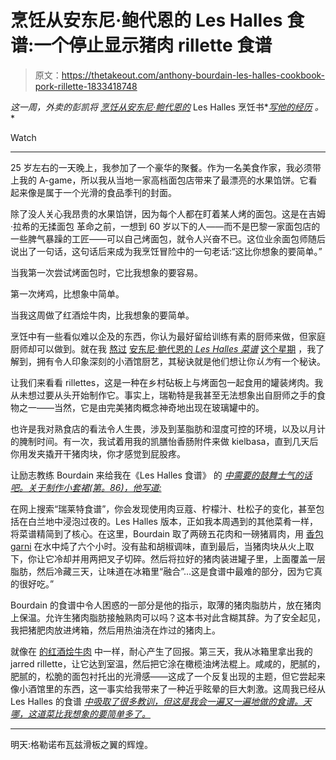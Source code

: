 # 烹饪从安东尼·鲍代恩的 Les Halles 食谱:一个停止显示猪肉 rillette 食谱

> 原文：<https://thetakeout.com/anthony-bourdain-les-halles-cookbook-pork-rillette-1833418748>

*这一周，*外卖的*彭凯将* [*烹饪从安东尼·鲍代恩的*](https://thetakeout.com/anthony-bourdain-les-halles-cookbook-french-onion-soup-1833361381) Les Halles 烹饪书*[*写他的经历*](https://thetakeout.com/anthony-bourdain-les-halles-cookbook-boeuf-bourguignon-1833392149) *。**

Watch

* * *

25 岁左右的一天晚上，我参加了一个豪华的聚餐。作为一名美食作家，我必须带上我的 A-game，所以我从当地一家高档面包店带来了最漂亮的水果馅饼。它看起来像是属于一个光滑的食品季刊的封面。

除了没人关心我昂贵的水果馅饼，因为每个人都在盯着某人烤的面包。这是在吉姆·拉希的无揉面包 革命之前，一想到 60 岁以下的人——而不是巴黎一家面包店的一些脾气暴躁的工匠——可以自己烤面包，就令人兴奋不已。这位业余面包师随后说出了一句话，这句话后来成为我烹饪冒险中的一句老话:“这比你想象的要简单。”

当我第一次尝试烤面包时，它比我想象的要容易。

第一次烤鸡，比想象中简单。

当我这周做了红酒烩牛肉，比我想象的要简单。

烹饪中有一些看似难以企及的东西，你认为最好留给训练有素的厨师来做，但家庭厨师却可以做到。就在我 [熬过](https://thetakeout.com/anthony-bourdain-les-halles-cookbook-boeuf-bourguignon-1833392149#_ga=2.17574591.744378149.1552927966-1235910833.1537835469) [安东尼·鲍代恩的 *Les Halles 菜谱*](https://www.bloomsbury.com/us/anthony-bourdains-les-halles-cookbook-9781582341804/) [这个星期](https://thetakeout.com/anthony-bourdain-les-halles-cookbook-french-onion-soup-1833361381#_ga=2.76868243.744378149.1552927966-1235910833.1537835469) ，我了解到，拥有令人印象深刻的小酒馆厨艺，其秘诀就是他们想让你*认为*有一个秘诀。

让我们来看看 rillettes，这是一种在乡村砧板上与烤面包一起食用的罐装烤肉。我从未想过要从头开始制作它。事实上，瑞勒特是我甚至无法想象出自厨师之手的食物之一——当然，它是由完美猪肉概念神奇地出现在玻璃罐中的。

也许是我对熟食店的看法令人生畏，涉及到茎脂肪和湿度可控的环境，以及以月计的腌制时间。有一次，我试着用我的凯膳怡香肠附件来做 kielbasa，直到几天后你用发夹撬开干猪肉块，你才感觉到屁股疼。

让励志教练 Bourdain 来给我在《Les Halles 食谱》 的 [*中需要的鼓舞士气的话吧。关于制作小套裙(第。86)，他写道:*](https://www.bloomsbury.com/us/anthony-bourdains-les-halles-cookbook-9781582341804/)

在网上搜索“瑞莱特食谱”，你会发现使用肉豆蔻、柠檬汁、杜松子的变化，甚至包括在白兰地中浸泡过夜的。Les Halles 版本，正如我本周遇到的其他菜肴一样，将菜谱精简到了核心。在这里，Bourdain 取了两磅五花肉和一磅猪肩肉，用 [香包 garni](https://www.thespruceeats.com/bouquet-garni-recipe-1805692) 在水中炖了六个小时。没有盐和胡椒调味，直到最后，当猪肉块从火上取下，你让它冷却并用两把叉子切碎。然后将拉好的猪肉装进罐子里，上面覆盖一层脂肪，然后冷藏三天，让味道在冰箱里“融合”...这是食谱中最难的部分，因为它真的很好吃。”

Bourdain 的食谱中令人困惑的一部分是他的指示，取薄的猪肉脂肪片，放在猪肉上保温。允许生猪肉脂肪接触熟肉可以吗？这本书对此含糊其辞。为了安全起见，我把猪肥肉放进烤箱，然后用热油浇在炸过的猪肉上。

就像在 [的红酒烩牛肉](https://thetakeout.com/anthony-bourdain-les-halles-cookbook-boeuf-bourguignon-1833392149) 中一样，耐心产生了回报。第三天，我从冰箱里拿出我的 jarred rillette，让它达到室温，然后把它涂在橄榄油烤法棍上。咸咸的，肥腻的，肥腻的，松脆的面包衬托出的光滑感——这成了一个反复出现的主题，但它尝起来像小酒馆里的东西，这一事实给我带来了一种近乎眩晕的巨大刺激。这周我已经从 Les Halles 的食谱 [*中吸取了很多教训，但这是我会一遍又一遍地做的食谱。天哪，这道菜比我想象的要简单多了。*](https://www.bloomsbury.com/us/anthony-bourdains-les-halles-cookbook-9781582341804/) 

* * *

明天:格勒诺布瓦兹滑板之翼的辉煌。